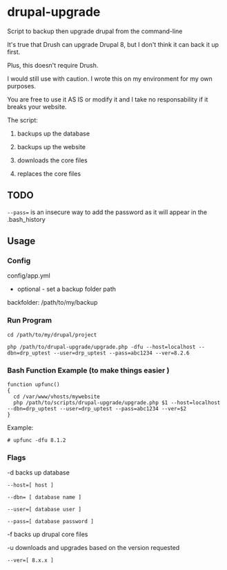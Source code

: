 # drupal-upgrade
Script to backup then upgrade drupal from the command-line

It's true that Drush can upgrade Drupal 8, but I don't think it can back it up first.

Plus, this doesn't require Drush.

I would still use with caution. I wrote this on my environment for my own purposes.

You are free to use it AS IS or modify it and I take no responsability if it breaks your website.

The script:

1. backups up the database

2. backups up the website 

3. downloads the core files

4. replaces the core files

## TODO

```--pass=``` is an insecure way to add the password as it will appear in the .bash_history

## Usage

### Config

config/app.yml

* optional - set a backup folder path

backfolder: /path/to/my/backup

### Run Program

``` cd /path/to/my/drupal/project ```

``` php /path/to/drupal-upgrade/upgrade.php -dfu --host=localhost --dbn=drp_uptest --user=drp_uptest --pass=abc1234 --ver=8.2.6 ```

### Bash Function Example (to make things easier )

```
function upfunc()
{
  cd /var/www/vhosts/mywebsite
  php /path/to/scripts/drupal-upgrade/upgrade.php $1 --host=localhost --dbn=drp_uptest --user=drp_uptest --pass=abc1234 --ver=$2
}
```

Example:

``` # upfunc -dfu 8.1.2 ```

### Flags

-d  backs up database
    
    --host=[ host ]
    
    --dbn= [ database name ]
   
    --user=[ database user ]
    
    --pass=[ database password ]

-f  backs up drupal core files

-u  downloads and upgrades based on the version requested
    
    --ver=[ 8.x.x ]
    

